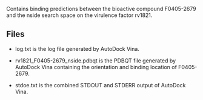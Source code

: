 Contains binding predictions between the bioactive compound F0405-2679 and the nside search space on the virulence factor rv1821.

## Files

- log.txt is the log file generated by AutoDock Vina.

- rv1821_F0405-2679_nside.pdbqt is the PDBQT file generated by AutoDock Vina containing the orientation and binding location of F0405-2679.

- stdoe.txt is the combined STDOUT and STDERR output of AutoDock Vina.

